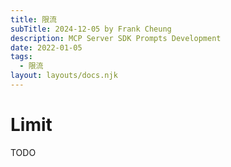 ```yaml
---
title: 限流
subTitle: 2024-12-05 by Frank Cheung
description: MCP Server SDK Prompts Development
date: 2022-01-05
tags:
  - 限流
layout: layouts/docs.njk
---
```


# Limit

TODO
